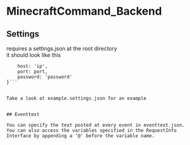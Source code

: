 # MinecraftCommand_Backend

## Settings

requires a settings.json at the root directory  
it should look like this  

```{
    host: 'ip',
    port: port,
    password: 'password'
}```  

  
Take a look at example.settings.json for an example


## Eventtext

You can specify the text posted at every event in eventtext.json.
You can also access the variables specified in the RequestInfo Interface by appending a '@' before the variable name. 
